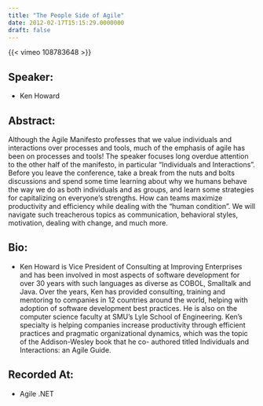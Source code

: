 ```yaml
---
title: "The People Side of Agile"
date: 2012-02-17T15:15:29.0000000
draft: false
---
```


{{< vimeo 108783648 >}}

## Speaker:

 - Ken Howard

## Abstract:

<p>Although the Agile Manifesto professes that we value individuals and interactions over processes and tools, much of the emphasis of agile has been on processes and tools! The speaker focuses long overdue attention to the other half of the manifesto, in particular &ldquo;Individuals and Interactions&rdquo;. Before you leave the conference, take a break from the nuts and bolts discussions and spend some time learning about why we humans behave the way we do as both individuals and as groups, and learn some strategies for capitalizing on everyone&rsquo;s strengths. How can teams maximize productivity and efficiency while dealing with the &ldquo;human condition&rdquo;. We will navigate such treacherous topics as communication, behavioral styles, motivation, dealing with change, and much more.</p>

## Bio:

 - <p>Ken Howard is Vice President of Consulting at Improving Enterprises and has been involved in most aspects of software development for over 30 years with such languages as diverse as COBOL, Smalltalk and Java. Over the years, Ken has provided consulting, training and mentoring to companies in 12 countries around the world, helping with adoption of software development best practices. He is also on the computer science faculty at SMU’s Lyle School of Engineering. Ken’s specialty is helping companies increase productivity through efficient practices and pragmatic organizational dynamics, which was the topic of the Addison-Wesley book that he co- authored titled Individuals and Interactions: an Agile Guide.
</p>

## Recorded At:

 - Agile .NET

